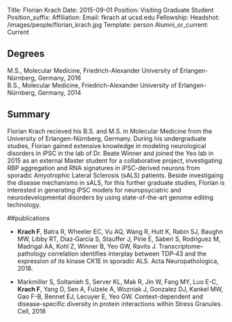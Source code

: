 Title: Florian Krach
Date: 2015-09-01
Position: Visiting Graduate Student
Position_suffix: 
Affiliation:
Email: fkrach at ucsd.edu 
Fellowship:
Headshot: /images/people/florian_krach.jpg
Template: person
Alumni_or_current: Current
<!-- Status: draft -->

## Degrees
M.S., Molecular Medicine, Friedrich-Alexander University of Erlangen-Nürnberg, Germany, 2016   
B.S., Molecular Medicine, Friedrich-Alexander University of Erlangen-Nürnberg, Germany, 2014

## Summary

Florian Krach recieved his B.S. and M.S. in Molecular Medicine from the University of Erlangen-Nürnberg, Germany. During his undergraduate studies, Florian gained extensive knowledge in modeling neurological disorders in iPSC in the lab of Dr. Beate Winner and joined the Yeo lab in 2015 as an external Master student for a collaborative project, investigating RBP aggregation and RNA signatures in iPSC-derived neurons from sporadic Amyotrophic Lateral Sclerosis (sALS) patients.
Beside investigaing the disease mechanisms in sALS, for this further graduate studies, Florian is interested in generating iPSC models for neuropsyciatric and neurodevelopmental disorders by using state-of-the-art genome editing technology. 

##publications

* **Krach F**, Batra R, Wheeler EC, Vu AQ, Wang R, Hutt K, Rabin SJ, Baughn MW, Libby RT, Diaz‑Garcia S, Stauffer J, Pirie E, Saberi S, Rodriguez M, Madrigal AA, Kohl Z, Winner B, Yeo GW, Ravits J. Transcriptome–pathology correlation identifies interplay between TDP‑43 and the expression of its kinase CK1E in sporadic ALS.  Acta Neuropathologica, 2018. 

* Markmiller S, Soltanieh S, Server KL, Mak R, Jin W, Fang MY, Luo E-C, **Krach F**, Yang D, Sen A, Fulzele A, Wozniak J, Gonzalez DJ, Kankel MW, Gao F-B, Bennet EJ, Lecuyer E, Yeo GW. Context-dependent and disease-specific diversity in protein interactions within Stress Granules. Cell, 2018